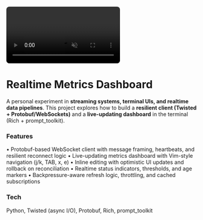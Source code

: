 
<!-- Inline high-quality MP4 demo -->
<video controls playsinline muted
       src="https://fx-metrics.com/videos/demo.mp4"
       style="max-width:100%; height:auto; border-radius:8px;">
  Your browser does not support the video tag.
</video>

# Realtime Metrics Dashboard

A personal experiment in **streaming systems, terminal UIs, and realtime data pipelines**.
This project explores how to build a **resilient client (Twisted + Protobuf/WebSockets)** and a **live-updating dashboard** in the terminal (Rich + prompt_toolkit).

### Features
• Protobuf-based WebSocket client with message framing, heartbeats, and resilient reconnect logic
• Live-updating metrics dashboard with Vim-style navigation (j/k, TAB, x, e)
• Inline editing with optimistic UI updates and rollback on reconciliation
• Realtime status indicators, thresholds, and age markers
• Backpressure-aware refresh logic, throttling, and cached subscriptions

### Tech
Python, Twisted (async I/O), Protobuf, Rich, prompt_toolkit
